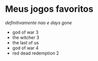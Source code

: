 # Meus jogos favoritos
*definitivamente nao e days gone*

* god of war 3
* the witcher 3
* the last of us
* god of war 4
* red dead redemption 2
